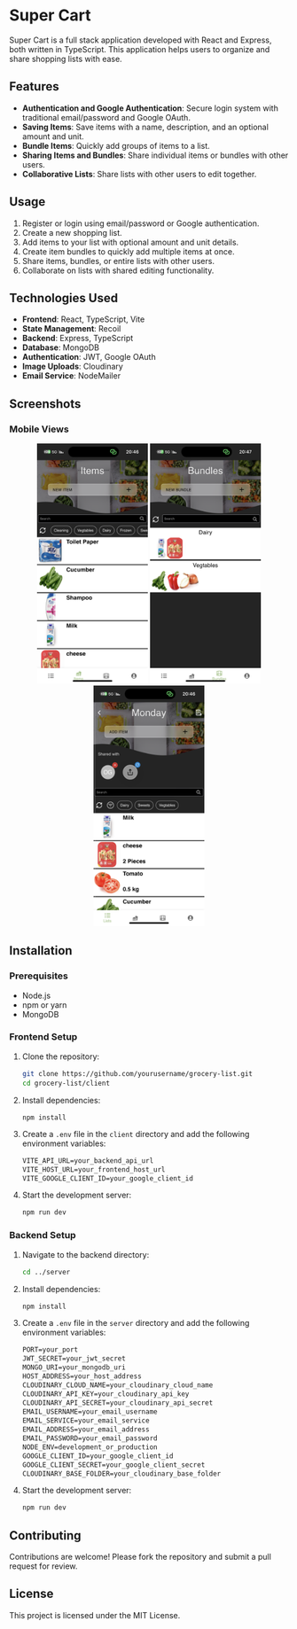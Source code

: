 # Super Cart

Super Cart is a full stack application developed with React and Express, both written in TypeScript. This application helps users to organize and share shopping lists with ease.

## Features

- **Authentication and Google Authentication**: Secure login system with traditional email/password and Google OAuth.
- **Saving Items**: Save items with a name, description, and an optional amount and unit.
- **Bundle Items**: Quickly add groups of items to a list.
- **Sharing Items and Bundles**: Share individual items or bundles with other users.
- **Collaborative Lists**: Share lists with other users to edit together.

## Usage

1. Register or login using email/password or Google authentication.
2. Create a new shopping list.
3. Add items to your list with optional amount and unit details.
4. Create item bundles to quickly add multiple items at once.
5. Share items, bundles, or entire lists with other users.
6. Collaborate on lists with shared editing functionality.

## Technologies Used

- **Frontend**: React, TypeScript, Vite
- **State Management**: Recoil
- **Backend**: Express, TypeScript
- **Database**: MongoDB
- **Authentication**: JWT, Google OAuth
- **Image Uploads**: Cloudinary
- **Email Service**: NodeMailer

## Screenshots

### Mobile Views

<p align="center">
  <img src="./screenshots/items.PNG" alt="Items Screen" width="200"/>
  <img src="./screenshots/bundles.PNG" alt="Bundles Screen" width="200"/>
  <img src="./screenshots/list.PNG" alt="List Screen" width="200"/>
</p>

## Installation

### Prerequisites

- Node.js
- npm or yarn
- MongoDB

### Frontend Setup

1. Clone the repository:
    ```sh
    git clone https://github.com/yourusername/grocery-list.git
    cd grocery-list/client
    ```

2. Install dependencies:
    ```sh
    npm install
    ```

3. Create a `.env` file in the `client` directory and add the following environment variables:
    ```env
    VITE_API_URL=your_backend_api_url
    VITE_HOST_URL=your_frontend_host_url
    VITE_GOOGLE_CLIENT_ID=your_google_client_id
    ```

4. Start the development server:
    ```sh
    npm run dev
    ```

### Backend Setup

1. Navigate to the backend directory:
    ```sh
    cd ../server
    ```

2. Install dependencies:
    ```sh
    npm install
    ```

3. Create a `.env` file in the `server` directory and add the following environment variables:
    ```env
    PORT=your_port
    JWT_SECRET=your_jwt_secret
    MONGO_URI=your_mongodb_uri
    HOST_ADDRESS=your_host_address
    CLOUDINARY_CLOUD_NAME=your_cloudinary_cloud_name
    CLOUDINARY_API_KEY=your_cloudinary_api_key
    CLOUDINARY_API_SECRET=your_cloudinary_api_secret
    EMAIL_USERNAME=your_email_username
    EMAIL_SERVICE=your_email_service
    EMAIL_ADDRESS=your_email_address
    EMAIL_PASSWORD=your_email_password
    NODE_ENV=development_or_production
    GOOGLE_CLIENT_ID=your_google_client_id
    GOOGLE_CLIENT_SECRET=your_google_client_secret
    CLOUDINARY_BASE_FOLDER=your_cloudinary_base_folder
    ```

4. Start the development server:
    ```sh
    npm run dev
    ```

## Contributing

Contributions are welcome! Please fork the repository and submit a pull request for review.

## License

This project is licensed under the MIT License.